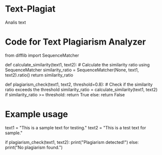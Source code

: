 # Text-Plagiat
Analis text
# Code for Text Plagiarism Analyzer
from difflib import SequenceMatcher

def calculate_similarity(text1, text2):
    # Calculate the similarity ratio using SequenceMatcher
    similarity_ratio = SequenceMatcher(None, text1, text2).ratio()
    return similarity_ratio

def plagiarism_check(text1, text2, threshold=0.8):
    # Check if the similarity ratio exceeds the threshold
    similarity_ratio = calculate_similarity(text1, text2)
    if similarity_ratio >= threshold:
        return True
    else:
        return False

# Example usage
text1 = "This is a sample text for testing."
text2 = "This is a test text for sample."

if plagiarism_check(text1, text2):
    print("Plagiarism detected!")
else:
    print("No plagiarism found.")
